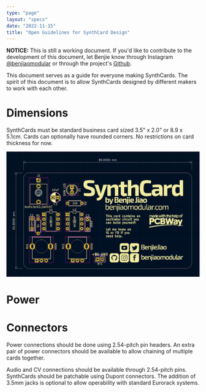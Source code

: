 ```yaml
---
type: "page"
layout: "specs"
date: "2022-11-15"
title: "Open Guidelines for SynthCard Design"
---
```


**NOTICE:** This is still a working document. If you'd like to contribute to the development of this document, let Benjie know through Instagram [@benjiaomodular](https://www.instagram.com/benjiaomodular/) or through the project's [Github](https://github.com/SynthCard/synthcard.com/issues).

This document serves as a guide for everyone making SynthCards. The spirit of this document is to allow SynthCards designed by different makers to work with each other.


# Dimensions
SynthCards must be standard business card sized 3.5" x 2.0" or 8.9 x 5.1cm. Cards can optionally have rounded corners. No restrictions on card thickness for now.

![Dimensions](synthcard-dimensions.png)

# Power

# Connectors

Power connections should be done using 2.54-pitch pin headers. An extra pair of power connectors should be available to allow chaining of multiple cards together.

Audio and CV connections should be available through 2.54-pitch pins. SynthCards should be patchable using Dupont connectors. The addition of 3.5mm jacks is optional to allow operability with standard Eurorack systems.

